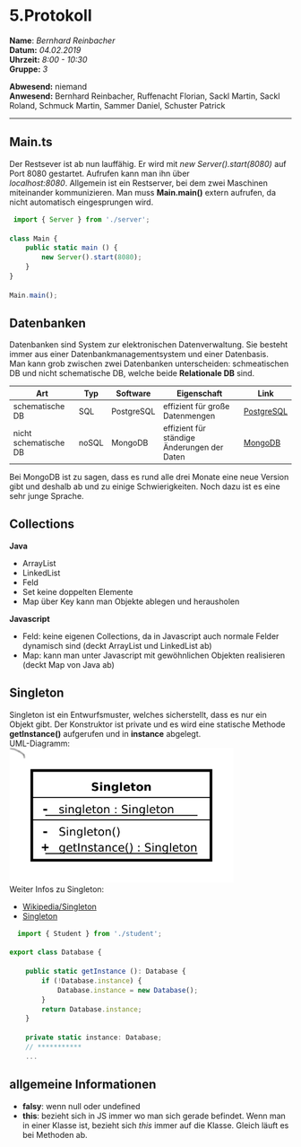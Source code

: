 # 5.Protokoll  
  
  **Name**:  *Bernhard Reinbacher*  
  **Datum:** *04.02.2019*  
  **Uhrzeit:** *8:00 - 10:30*  
  **Gruppe:** *3*  
  
   
    
 **Abwesend:** niemand  
 **Anwesend:** Bernhard Reinbacher, Ruffenacht Florian, Sackl Martin, Sackl Roland, Schmuck Martin, Sammer Daniel, Schuster Patrick   
 ********************************************************************************************************************************  
 ## Main.ts   
 Der Restsever ist ab nun lauffähig. Er wird mit *new Server().start(8080)* auf Port 8080 gestartet. Aufrufen kann man ihn über  
 *localhost:8080*. Allgemein ist ein Restserver, bei dem zwei Maschinen miteinander kommunizieren. Man muss **Main.main()** extern aufrufen, da nicht automatisch eingesprungen wird.  
 
```typescript    
 import { Server } from './server';

class Main {
    public static main () {
        new Server().start(8080);
    }
}

Main.main();
```  
 ## Datenbanken  
 Datenbanken sind System zur elektronischen Datenverwaltung. Sie besteht immer aus einer Datenbankmanagementsystem und einer Datenbasis.  
 Man kann grob zwischen zwei Datenbanken unterscheiden: schmeatischen DB und nicht schematische DB, welche beide **Relationale DB** sind.    
 
 Art | Typ | Software | Eigenschaft | Link  
 --- | --- | -------- | ----------- | ----  
 schematische DB | SQL | PostgreSQL| effizient für große Datenmengen | [PostgreSQL](https://de.wikipedia.org/wiki/PostgreSQL)  
 nicht schematische DB | noSQL | MongoDB | effizient für ständige Änderungen der Daten | [MongoDB](https://de.wikipedia.org/wiki/MongoDB)      
 
Bei MongoDB ist zu sagen, dass es rund alle drei Monate eine neue Version gibt und deshalb ab und zu einige Schwierigkeiten. Noch dazu ist es eine sehr junge Sprache.  
   
 ## Collections   
 **Java**
 * ArrayList  
 * LinkedList  
 * Feld  
 * Set keine doppelten Elemente  
 * Map über Key kann man Objekte ablegen und herausholen     
 
 **Javascript**  
 * Feld: keine eigenen Collections, da in Javascript auch normale Felder dynamisch sind (deckt ArrayList und LinkedList ab)  
 * Map: kann man unter Javascript mit gewöhnlichen Objekten realisieren (deckt Map von Java ab)    
   
 ## Singleton  
 Singleton ist ein Entwurfsmuster, welches sicherstellt, dass es nur ein Objekt gibt. Der Konstruktor ist private und es wird eine statische Methode **getInstance()** aufgerufen und in **instance** abgelegt.     
UML-Diagramm: ![Singleton](/reibem14/Singleton.png)     
Weiter Infos zu Singleton:  
* [Wikipedia/Singleton](https://de.wikipedia.org/wiki/Singleton_(Entwurfsmuster))  
* [Singleton](https://www.philipphauer.de/study/se/design-pattern/singleton.php)  
```typescript  
  import { Student } from './student';

export class Database {

    public static getInstance (): Database {
        if (!Database.instance) {
            Database.instance = new Database();
        }
        return Database.instance;
    }

    private static instance: Database;
    // ***********  
    ...
```
  
## allgemeine Informationen  
* **falsy**: wenn null oder undefined  
* **this**: bezieht sich in JS immer wo man sich gerade befindet. Wenn man in einer Klasse ist, bezieht sich *this* immer auf die Klasse. Gleich läuft es bei Methoden ab.
